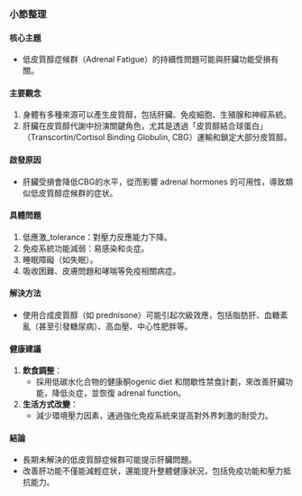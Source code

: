 ### 小節整理

#### 核心主題  
- 低皮質醇症候群（Adrenal Fatigue）的持續性問題可能與肝臟功能受損有關。  

#### 主要觀念  
1. 身體有多種來源可以產生皮質醇，包括肝臟、免疫細胞、生殖腺和神經系統。  
2. 肝臟在皮質醇代謝中扮演關鍵角色，尤其是透過「皮質醇結合球蛋白」（Transcortin/Cortisol Binding Globulin, CBG）運輸和鎖定大部分皮質醇。  

#### 啟發原因  
- 肝臟受損會降低CBG的水平，從而影響 adrenal hormones 的可用性，導致類似低皮質醇症候群的症状。  

#### 具體問題  
1. 低應激_tolerance：對壓力反應能力下降。  
2. 免疫系統功能減弱：易感染和炎症。  
3. 睡眠障礙（如失眠）。  
4. 吸收困難、皮膚問題和哮喘等免疫相關病症。  

#### 解決方法  
- 使用合成皮質醇（如 prednisone）可能引起次級效應，包括脂肪肝、血糖紊亂（甚至引發糖尿病）、高血壓、中心性肥胖等。  

#### 健康建議  
1. **飲食調整**： 
   - 採用低碳水化合物的健康酮ogenic diet 和間歇性禁食計劃，來改善肝臟功能，降低炎症，並恢復 adrenal function。  
2. **生活方式改變**： 
   - 減少環境壓力因素，通過強化免疫系統來提高對外界刺激的耐受力。  

#### 結論  
- 長期未解決的低皮質醇症候群可能提示肝臟問題。  
- 改善肝功能不僅能減輕症状，還能提升整體健康狀況，包括免疫功能和壓力抵抗能力。